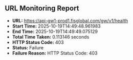 ## URL Monitoring Report

- **URL:** https://api-gw1-prod1.fisglobal.com/gw/v1/health
- **Start Time:** 2025-10-19T14:49:48.961983
- **End Time:** 2025-10-19T14:49:49.075129
- **Total Time Taken:** 0.113146 seconds
- **HTTP Status Code:** 403
- **Status:** Failure
- **Failure Reason:** HTTP Status Code: 403
